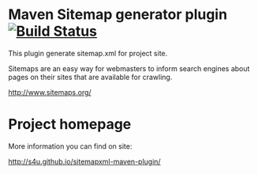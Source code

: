 # Maven Sitemap generator plugin [![Build Status](https://travis-ci.org/s4u/sitemapxml-maven-plugin.svg?branch=master)](https://travis-ci.org/s4u/sitemapxml-maven-plugin)

This plugin generate sitemap.xml for project site.

Sitemaps are an easy way for webmasters to inform search engines about pages on their sites
that are available for crawling.

http://www.sitemaps.org/


# Project homepage

More information you can find on site:

http://s4u.github.io/sitemapxml-maven-plugin/
